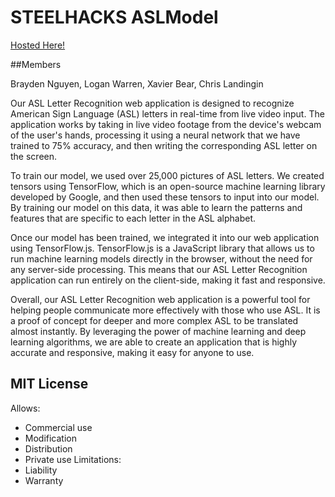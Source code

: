 # STEELHACKS ASLModel 
[Hosted Here!](vaxier8.github.io)


##Members

Brayden Nguyen, Logan Warren, Xavier Bear, Chris Landingin


Our ASL Letter Recognition web application is designed to recognize American Sign Language (ASL) letters in real-time from live video input. The application works by taking in live video footage from the device's webcam of the user's hands, processing it using a neural network that we have trained to 75% accuracy, and then writing the corresponding ASL letter on the screen.


To train our model, we used over 25,000 pictures of ASL letters. We created tensors using TensorFlow, which is an open-source machine learning library developed by Google, and then used these tensors to input into our model. By training our model on this data, it was able to learn the patterns and features that are specific to each letter in the ASL alphabet.


Once our model has been trained, we integrated it into our web application using TensorFlow.js. TensorFlow.js is a JavaScript library that allows us to run machine learning models directly in the browser, without the need for any server-side processing. This means that our ASL Letter Recognition application can run entirely on the client-side, making it fast and responsive.


Overall, our ASL Letter Recognition web application is a powerful tool for helping people communicate more effectively with those who use ASL. It is a proof of concept for deeper and more complex ASL to be translated almost instantly. By leveraging the power of machine learning and deep learning algorithms, we are able to create an application that is highly accurate and responsive, making it easy for anyone to use.


## MIT License
Allows:
- Commercial use
- Modification
- Distribution
- Private use
Limitations:
- Liability
- Warranty
